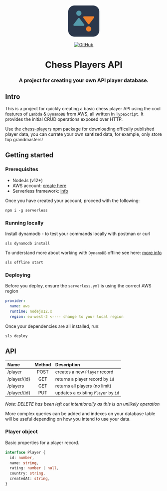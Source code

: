<p align="center">
    <img
      alt="The Chess Centre | API"
      src="https://github.com/Chess-Centre/welcome/blob/master/img/bcc-dark-logo.png?raw=true"
      width="100"
    />
  <p align="center">
      <a href="https://github.com/chess-centre/welcome/blob/master/LICENSE">
        <img alt="GitHub" src="https://img.shields.io/github/license/chess-centre/welcome?style=flat">
      </a>
  </p>
  <h1 align="center"> Chess Players API </h1>
</p>
<p align="center">
  <h3 align="center"> A project for creating your own API player database. </h3>
</p>

## Intro

This is a project for quickly creating a basic chess player API using the cool features of `Lambda` & `DynamoDB` from AWS, all written in `TypeScript`. It provides the initial CRUD operations exposed over HTTP.

Use the [chess-players](https://github.com/chess-centre/chess-players) npm package for downloading offically published player data, you can currate your own santized data, for example, only store top grandmasters!

## Getting started

### Prerequisites

* NodeJs (v12+)
* AWS account: [create here](https://aws.amazon.com/console/)
* Serverless framework: [info](https://www.serverless.com/)

Once you have created your account, proceed with the following:

```
npm i -g serverless
```

### Running locally

Install dynamodb - to test your commands locally with postman or curl

```
sls dynamodb install
```

To understand more about working with `DynamoDB` offline see here: [more info](https://www.serverless.com/plugins/serverless-dynamodb-local)

```
sls offline start
```

### Deploying

Before you deploy, ensure the `serverless.yml` is using the correct AWS region 

```yml
provider:
  name: aws
  runtime: nodejs12.x
  region: eu-west-2 <---- change to your local region
```

Once your dependencies are all installed, run:

```
sls deploy
```

## API

| Name         | Method      | Description                                                |
| :---         |    :----:   | :---                                                       |
| /player      | POST        | creates a new `Player` record                              |
| /player/{id} | GET         | returns a player record by `id`                            |
| /players     | GET         | returns all players (no limit)                             |
| /player/{id} | PUT         | updates a existing `Player` by `id`                        |


_Note: DELETE has been left out intentionally as this is an unlikely operation_

More complex queries can be added and indexes on your database table will be useful depending on how you intend to use your data.

### Player object

Basic properties for a player record.

```typescript
interface Player {
  id: number,
  name: string,
  rating: number | null,
  country: string,
  createdAt: string,
}
```

